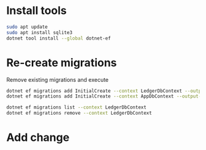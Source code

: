 # Install tools

```bash
sudo apt update
sudo apt install sqlite3
dotnet tool install --global dotnet-ef
```

# Re-create migrations

Remove existing migrations and execute
```bash
dotnet ef migrations add InitialCreate --context LedgerDbContext --output-dir Migrations/Ledger
dotnet ef migrations add InitialCreate --context AppDbContext --output-dir Migrations/App
```

```bash
dotnet ef migrations list --context LedgerDbContext 
dotnet ef migrations remove --context LedgerDbContext 

```

# Add change